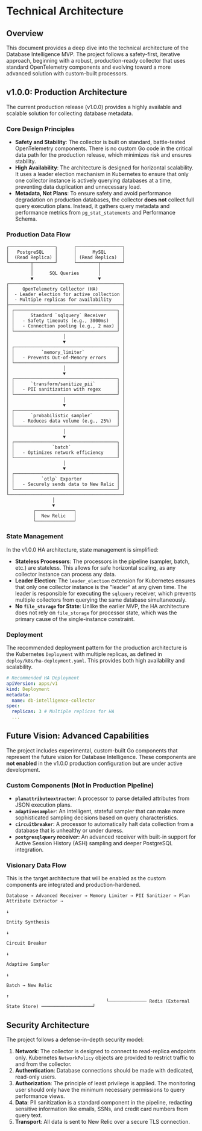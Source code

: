 # Technical Architecture

## Overview

This document provides a deep dive into the technical architecture of the Database Intelligence MVP. The project follows a safety-first, iterative approach, beginning with a robust, production-ready collector that uses standard OpenTelemetry components and evolving toward a more advanced solution with custom-built processors.

## v1.0.0: Production Architecture

The current production release (v1.0.0) provides a highly available and scalable solution for collecting database metadata.

### Core Design Principles

- **Safety and Stability**: The collector is built on standard, battle-tested OpenTelemetry components. There is no custom Go code in the critical data path for the production release, which minimizes risk and ensures stability.
- **High Availability**: The architecture is designed for horizontal scalability. It uses a leader election mechanism in Kubernetes to ensure that only one collector instance is actively querying databases at a time, preventing data duplication and unnecessary load.
- **Metadata, Not Plans**: To ensure safety and avoid performance degradation on production databases, the collector **does not** collect full query execution plans. Instead, it gathers query metadata and performance metrics from `pg_stat_statements` and Performance Schema.

### Production Data Flow

```
┌─────────────────┐      ┌─────────────────┐
│   PostgreSQL    │      │      MySQL      │
│  (Read Replica) │      │ (Read Replica)  │
└────────┬────────┘      └────────┬────────┘
         │                        │
         │      SQL Queries       │
         ▼                        ▼
┌──────────────────────────────────────────┐
│     OpenTelemetry Collector (HA)         │
│  - Leader election for active collection │
│  - Multiple replicas for availability    │
├──────────────────────────────────────────┤
│ ┌──────────────────────────────────────┐ │
│ │      Standard `sqlquery` Receiver    │ │
│ │   - Safety timeouts (e.g., 3000ms)   │ │
│ │   - Connection pooling (e.g., 2 max) │ │
│ └──────────────────────────────────────┘ │
│                    │                     │
│                    ▼                     │
│ ┌──────────────────────────────────────┐ │
│ │          `memory_limiter`            │ │
│ │   - Prevents Out-of-Memory errors    │ │
│ └──────────────────────────────────────┘ │
│                    │                     │
│                    ▼                     │
│ ┌──────────────────────────────────────┐ │
│ │      `transform/sanitize_pii`        │ │
│ │   - PII sanitization with regex      │ │
│ └──────────────────────────────────────┘ │
│                    │                     │
│                    ▼                     │
│ ┌──────────────────────────────────────┐ │
│ │      `probabilistic_sampler`         │ │
│ │   - Reduces data volume (e.g., 25%)  │ │
│ └──────────────────────────────────────┘ │
│                    │                     │
│                    ▼                     │
│ ┌──────────────────────────────────────┐ │
│ │              `batch`                 │ │
│ │   - Optimizes network efficiency     │ │
│ └──────────────────────────────────────┘ │
│                    │                     │
│                    ▼                     │
│ ┌──────────────────────────────────────┐ │
│ │          `otlp` Exporter             │ │
│ │   - Securely sends data to New Relic │ │
│ └──────────────────────────────────────┘ │
└──────────────────────────────────────────┘
                 │
                 ▼
          ┌──────────────┐
          │  New Relic   │
          └──────────────┘
```

### State Management

In the v1.0.0 HA architecture, state management is simplified:

- **Stateless Processors**: The processors in the pipeline (sampler, batch, etc.) are stateless. This allows for safe horizontal scaling, as any collector instance can process any data.
- **Leader Election**: The `leader_election` extension for Kubernetes ensures that only one collector instance is the "leader" at any given time. The leader is responsible for executing the `sqlquery` receiver, which prevents multiple collectors from querying the same database simultaneously.
- **No `file_storage` for State**: Unlike the earlier MVP, the HA architecture does not rely on `file_storage` for processor state, which was the primary cause of the single-instance constraint.

### Deployment

The recommended deployment pattern for the production architecture is the Kubernetes `Deployment` with multiple replicas, as defined in `deploy/k8s/ha-deployment.yaml`. This provides both high availability and scalability.

```yaml
# Recommended HA Deployment
apiVersion: apps/v1
kind: Deployment
metadata:
  name: db-intelligence-collector
spec:
  replicas: 3 # Multiple replicas for HA
  ...
```

## Future Vision: Advanced Capabilities

The project includes experimental, custom-built Go components that represent the future vision for Database Intelligence. These components are **not enabled** in the v1.0.0 production configuration but are under active development.

### Custom Components (Not in Production Pipeline)

- **`planattributeextractor`**: A processor to parse detailed attributes from JSON execution plans.
- **`adaptivesampler`**: An intelligent, stateful sampler that can make more sophisticated sampling decisions based on query characteristics.
- **`circuitbreaker`**: A processor to automatically halt data collection from a database that is unhealthy or under duress.
- **`postgresqlquery` receiver**: An advanced receiver with built-in support for Active Session History (ASH) sampling and deeper PostgreSQL integration.

### Visionary Data Flow

This is the target architecture that will be enabled as the custom components are integrated and production-hardened.

```
Database → Advanced Receiver → Memory Limiter → PII Sanitizer → Plan Attribute Extractor → 
                                                                         ↓
                                                                   Entity Synthesis
                                                                         ↓
                                                                   Circuit Breaker
                                                                         ↓
                                                                 Adaptive Sampler
                                                                         ↓
                                                                      Batch → New Relic
                                                                         ↑
                                     └────────────── Redis (External State Store) ───────────────────┘
```

## Security Architecture

The project follows a defense-in-depth security model:

1.  **Network**: The collector is designed to connect to read-replica endpoints only. Kubernetes `NetworkPolicy` objects are provided to restrict traffic to and from the collector.
2.  **Authentication**: Database connections should be made with dedicated, read-only users.
3.  **Authorization**: The principle of least privilege is applied. The monitoring user should only have the minimum necessary permissions to query performance views.
4.  **Data**: PII sanitization is a standard component in the pipeline, redacting sensitive information like emails, SSNs, and credit card numbers from query text.
5.  **Transport**: All data is sent to New Relic over a secure TLS connection.
